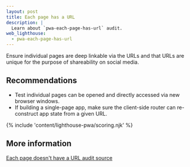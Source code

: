 ```yaml
---
layout: post
title: Each page has a URL
description: |
  Learn about `pwa-each-page-has-url` audit.
web_lighthouse:
  - pwa-each-page-has-url
---
```


Ensure individual pages are deep linkable via the URLs and that URLs are unique
for the purpose of shareability on social media.

## Recommendations

- Test individual pages can be opened and directly accessed via new browser windows.
- If building a single-page app,
make sure the client-side router can re-construct app state from a given URL.

{% include 'content/lighthouse-pwa/scoring.njk' %}

## More information

[Each page doesn't have a URL audit source](https://github.com/GoogleChrome/lighthouse/blob/master/lighthouse-core/audits/manual/pwa-each-page-has-url.js)